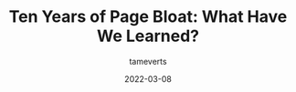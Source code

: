---
author: tameverts
date: 2022-03-08
draft: true
publisher: speedcurve
tags:
  - performance
  - web-vitals
  - user-experience
target_url: https://www.speedcurve.com/blog/ten-years-page-bloat/
title: "Ten Years of Page Bloat: What Have We Learned?"
---